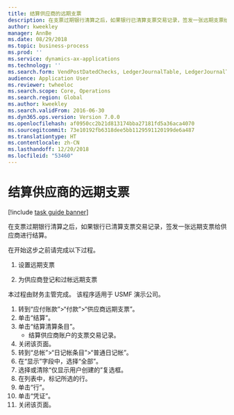 ```yaml
---
title: 结算供应商的远期支票
description: 在支票过期银行清算之后，如果银行已清算支票交易记录，签发一张远期支票给供应商进行结算。
author: kweekley
manager: AnnBe
ms.date: 08/29/2018
ms.topic: business-process
ms.prod: ''
ms.service: dynamics-ax-applications
ms.technology: ''
ms.search.form: VendPostDatedChecks, LedgerJournalTable, LedgerJournalTransDaily, LedgerTransVoucher
audience: Application User
ms.reviewer: twheeloc
ms.search.scope: Core, Operations
ms.search.region: Global
ms.author: kweekley
ms.search.validFrom: 2016-06-30
ms.dyn365.ops.version: Version 7.0.0
ms.openlocfilehash: af0950cc2b21d813174bba27181fd5a36aca4070
ms.sourcegitcommit: 73e10192fb6318dee5bb1129591120199de6a487
ms.translationtype: HT
ms.contentlocale: zh-CN
ms.lasthandoff: 12/20/2018
ms.locfileid: "53460"
---
```

# <a name="settle-a-postdated-check-for-a-vendor"></a>结算供应商的远期支票

[!include [task guide banner](../../includes/task-guide-banner.md)]

在支票过期银行清算之后，如果银行已清算支票交易记录，签发一张远期支票给供应商进行结算。 

在开始这步之前请完成以下过程。

1) 设置远期支票

2) 为供应商登记和过帐远期支票



本过程由财务主管完成。 该程序适用于 USMF 演示公司。

1. 转到“应付账款”>“付款”>“供应商远期支票”。
2. 单击“结算”。
3. 单击“结算清算条目”。
    * 结算供应商账户的支票交易记录。  
4. 关闭该页面。
5. 转到“总帐”>“日记帐条目”>“普通日记帐”。
6. 在“显示”字段中，选择“全部”。
7. 选择或清除“仅显示用户创建的”复选框。
8. 在列表中，标记所选的行。
9. 单击“行”。
10. 单击“凭证”。
11. 关闭该页面。

